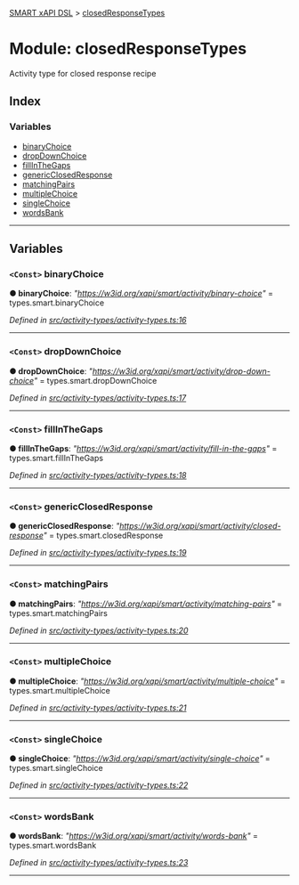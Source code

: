 [SMART xAPI DSL](../README.md) > [closedResponseTypes](../modules/closedresponsetypes.md)

# Module: closedResponseTypes

Activity type for closed response recipe

## Index

### Variables

* [binaryChoice](closedresponsetypes.md#binarychoice)
* [dropDownChoice](closedresponsetypes.md#dropdownchoice)
* [fillInTheGaps](closedresponsetypes.md#fillinthegaps)
* [genericClosedResponse](closedresponsetypes.md#genericclosedresponse)
* [matchingPairs](closedresponsetypes.md#matchingpairs)
* [multipleChoice](closedresponsetypes.md#multiplechoice)
* [singleChoice](closedresponsetypes.md#singlechoice)
* [wordsBank](closedresponsetypes.md#wordsbank)

---

## Variables

<a id="binarychoice"></a>

### `<Const>` binaryChoice

**● binaryChoice**: *"https://w3id.org/xapi/smart/activity/binary-choice"* =  types.smart.binaryChoice

*Defined in [src/activity-types/activity-types.ts:16](https://github.com/Gradiant/smart-xapi-dsl/blob/b227d0f/src/activity-types/activity-types.ts#L16)*

___
<a id="dropdownchoice"></a>

### `<Const>` dropDownChoice

**● dropDownChoice**: *"https://w3id.org/xapi/smart/activity/drop-down-choice"* =  types.smart.dropDownChoice

*Defined in [src/activity-types/activity-types.ts:17](https://github.com/Gradiant/smart-xapi-dsl/blob/b227d0f/src/activity-types/activity-types.ts#L17)*

___
<a id="fillinthegaps"></a>

### `<Const>` fillInTheGaps

**● fillInTheGaps**: *"https://w3id.org/xapi/smart/activity/fill-in-the-gaps"* =  types.smart.fillInTheGaps

*Defined in [src/activity-types/activity-types.ts:18](https://github.com/Gradiant/smart-xapi-dsl/blob/b227d0f/src/activity-types/activity-types.ts#L18)*

___
<a id="genericclosedresponse"></a>

### `<Const>` genericClosedResponse

**● genericClosedResponse**: *"https://w3id.org/xapi/smart/activity/closed-response"* =  types.smart.closedResponse

*Defined in [src/activity-types/activity-types.ts:19](https://github.com/Gradiant/smart-xapi-dsl/blob/b227d0f/src/activity-types/activity-types.ts#L19)*

___
<a id="matchingpairs"></a>

### `<Const>` matchingPairs

**● matchingPairs**: *"https://w3id.org/xapi/smart/activity/matching-pairs"* =  types.smart.matchingPairs

*Defined in [src/activity-types/activity-types.ts:20](https://github.com/Gradiant/smart-xapi-dsl/blob/b227d0f/src/activity-types/activity-types.ts#L20)*

___
<a id="multiplechoice"></a>

### `<Const>` multipleChoice

**● multipleChoice**: *"https://w3id.org/xapi/smart/activity/multiple-choice"* =  types.smart.multipleChoice

*Defined in [src/activity-types/activity-types.ts:21](https://github.com/Gradiant/smart-xapi-dsl/blob/b227d0f/src/activity-types/activity-types.ts#L21)*

___
<a id="singlechoice"></a>

### `<Const>` singleChoice

**● singleChoice**: *"https://w3id.org/xapi/smart/activity/single-choice"* =  types.smart.singleChoice

*Defined in [src/activity-types/activity-types.ts:22](https://github.com/Gradiant/smart-xapi-dsl/blob/b227d0f/src/activity-types/activity-types.ts#L22)*

___
<a id="wordsbank"></a>

### `<Const>` wordsBank

**● wordsBank**: *"https://w3id.org/xapi/smart/activity/words-bank"* =  types.smart.wordsBank

*Defined in [src/activity-types/activity-types.ts:23](https://github.com/Gradiant/smart-xapi-dsl/blob/b227d0f/src/activity-types/activity-types.ts#L23)*

___

